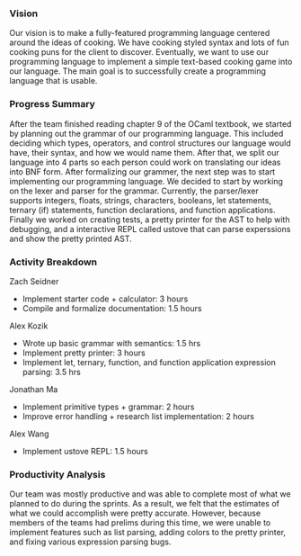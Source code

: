### Vision
Our vision is to make a fully-featured programming language centered around the ideas of cooking. We have cooking styled syntax and lots of
fun cooking puns for the client to discover. Eventually, we want to use our programming language to implement a simple text-based cooking 
game into our language. The main goal is to successfully create a programming language that is usable.

### Progress Summary
After the team finished reading chapter 9 of the OCaml textbook, we started by planning out the grammar of our programming language. 
This included deciding which types, operators, and control structures our language would have, their syntax, and how we would name them. 
After that, we split our language into 4 parts so each person could work on translating our ideas into BNF form. After formalizing our 
grammer, the next step was to start implementing our programming language. We decided to start by working on the lexer and parser for the grammar. 
Currently, the parser/lexer supports integers, floats, strings, characters, booleans, let statements, ternary (if) statements, function declarations,
and function applications. Finally we worked on creating tests, a pretty printer for the AST to help with debugging, and a interactive REPL called 
ustove that can parse experssions and show the pretty printed AST. 

### Activity Breakdown
Zach Seidner
- Implement starter code + calculator: 3 hours
- Compile and formalize documentation: 1.5 hours
 
Alex Kozik
- Wrote up basic grammar with semantics: 1.5 hrs
- Implement pretty printer: 3 hours
- Implement let, ternary, function, and function application expression parsing: 3.5 hrs

Jonathan Ma
- Implement primitive types + grammar: 2 hours
- Improve error handling + research list implementation: 2 hours

Alex Wang
- Implement ustove REPL: 1.5 hours

### Productivity Analysis
Our team was mostly productive and was able to complete most of what we planned to do during the sprints. As a result, we felt that the estimates
of what we could accomplish were pretty accurate. However, because members of the teams had prelims during this time, we were unable to implement
features such as list parsing, adding colors to the pretty printer, and fixing various expression parsing bugs.
